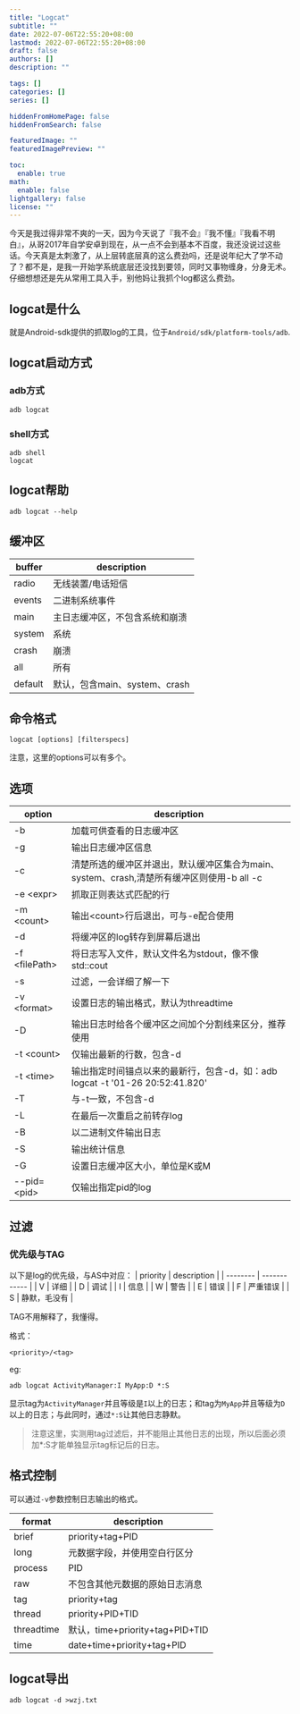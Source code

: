```yaml
---
title: "Logcat"
subtitle: ""
date: 2022-07-06T22:55:20+08:00
lastmod: 2022-07-06T22:55:20+08:00
draft: false
authors: []
description: ""

tags: []
categories: []
series: []

hiddenFromHomePage: false
hiddenFromSearch: false

featuredImage: ""
featuredImagePreview: ""

toc:
  enable: true
math:
  enable: false
lightgallery: false
license: ""
---
```

今天是我过得非常不爽的一天，因为今天说了『我不会』『我不懂』『我看不明白』，从哥2017年自学安卓到现在，从一点不会到基本不百度，我还没说过这些话。今天真是太刺激了，从上层转底层真的这么费劲吗，还是说年纪大了学不动了？都不是，是我一开始学系统底层还没找到要领，同时又事物缠身，分身无术。仔细想想还是先从常用工具入手，别他妈让我抓个log都这么费劲。
<!--more-->

## logcat是什么

就是Android-sdk提供的抓取log的工具，位于`Android/sdk/platform-tools/adb`.

## logcat启动方式

### adb方式

```
adb logcat
```

### shell方式

```
adb shell
logcat
```

## logcat帮助

```
adb logcat --help
```

## 缓冲区

| buffer  | description                    |
| ------- | ------------------------------ |
| radio   | 无线装置/电话短信              |
| events  | 二进制系统事件                 |
| main    | 主日志缓冲区，不包含系统和崩溃 |
| system  | 系统                           |
| crash   | 崩溃                           |
| all     | 所有                           |
| default | 默认，包含main、system、crash  |

## 命令格式

```
logcat [options] [filterspecs]
```

注意，这里的options可以有多个。

## 选项

| option          | description                                                                               |
| --------------- | ----------------------------------------------------------------------------------------- |
| -b              | 加载可供查看的日志缓冲区                                                                  |
| -g              | 输出日志缓冲区信息                                                                        |
| -c              | 清楚所选的缓冲区并退出，默认缓冲区集合为main、system、crash,清楚所有缓冲区则使用-b all -c |
| -e \<expr\>     | 抓取正则表达式匹配的行                                                                    |
| -m \<count\>    | 输出\<count\>行后退出，可与-e配合使用                                                     |
| -d              | 将缓冲区的log转存到屏幕后退出                                                             |
| -f \<filePath\> | 将日志写入文件，默认文件名为stdout，像不像std::cout                                       |
| -s              | 过滤，一会详细了解一下                                                                    |
| -v \<format\>   | 设置日志的输出格式，默认为threadtime                                                      |
| -D              | 输出日志时给各个缓冲区之间加个分割线来区分，推荐使用                                      |
| -t \<count\>    | 仅输出最新的行数，包含-d                                                                  |
| -t \<time\>     | 输出指定时间锚点以来的最新行，包含-d，如：adb logcat -t '01-26 20:52:41.820'              |
| -T              | 与-t一致，不包含-d                                                                        |
| -L              | 在最后一次重启之前转存log                                                                 |
| -B              | 以二进制文件输出日志                                                                      |
| -S              | 输出统计信息                                                                              |
| -G              | 设置日志缓冲区大小，单位是K或M                                                            |
| --pid=\<pid\>   | 仅输出指定pid的log                                                                        |

## 过滤

### 优先级与TAG

以下是log的优先级，与AS中对应：
| priority | description  |
| -------- | ------------ |
| V        | 详细         |
| D        | 调试         |
| I        | 信息         |
| W        | 警告         |
| E        | 错误         |
| F        | 严重错误     |
| S        | 静默，毛没有 |

TAG不用解释了，我懂得。

格式：

```shell
<priority>/<tag>
```

eg:

```
adb logcat ActivityManager:I MyApp:D *:S
```

显示tag为`ActivityManager`并且等级是`I`以上的日志；和tag为`MyApp`并且等级为`D`以上的日志；与此同时，通过`*:S`让其他日志静默。

>注意这里，实测用tag过滤后，并不能阻止其他日志的出现，所以后面必须加*:S才能单独显示tag标记后的日志。

## 格式控制

可以通过`-v`参数控制日志输出的格式。

| format     | description                     |
| ---------- | ------------------------------- |
| brief      | priority+tag+PID                |
| long       | 元数据字段，并使用空白行区分    |
| process    | PID                             |
| raw        | 不包含其他元数据的原始日志消息  |
| tag        | priority+tag                    |
| thread     | priority+PID+TID                |
| threadtime | 默认，time+priority+tag+PID+TID |
| time       | date+time+priority+tag+PID      |

## logcat导出

```
adb logcat -d >wzj.txt
```